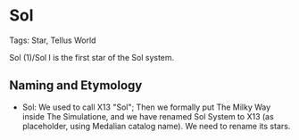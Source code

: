 # Sol

Tags: Star, Tellus World

Sol (1)/Sol I is the first star of the Sol system.

## Naming and Etymology

* Sol: We used to call X13 "Sol"; Then we formally put The Milky Way inside The Simulatione, and we have renamed Sol System to X13 (as placeholder, using Medalian catalog name). We need to rename its stars.